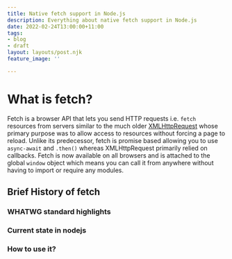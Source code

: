 ```yaml
---
title: Native fetch support in Node.js
description: Everything about native fetch support in Node.js
date: 2022-02-24T13:00:00+11:00
tags:
- blog
- draft
layout: layouts/post.njk
feature_image: ''

---
```

# What is fetch?

Fetch is a browser API that lets you send HTTP requests i.e. `fetch` resources from servers similar to the much older [XMLHttpRequest](https://developer.mozilla.org/en-US/docs/Web/API/XMLHttpRequest "https://developer.mozilla.org/en-US/docs/Web/API/XMLHttpRequest") whose primary purpose was to allow access to resources without forcing a page to reload. Unlike its predecessor, fetch is promise based allowing you to use `async-await` and `.then()` whereas XMLHttpRequest primarily relied on callbacks. Fetch is now available on all browsers and is attached to the global `window` object which means you can call it from anywhere without having to import or require any modules.

## Brief History of fetch 

### WHATWG standard highlights

### Current state in nodejs

### How to use it?